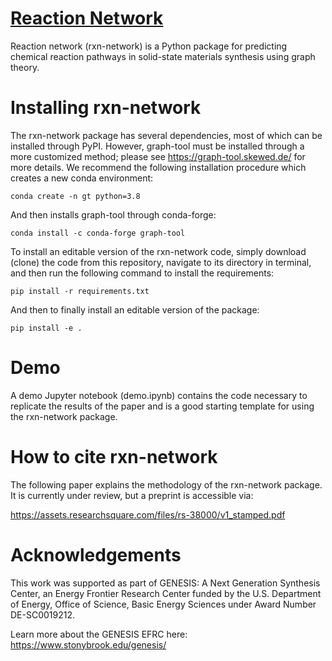 # [Reaction Network](docs/images/logo.png)

Reaction network (rxn-network) is a Python package for predicting chemical reaction
pathways in solid-state materials synthesis using graph theory.

# Installing rxn-network

The rxn-network package has several dependencies, most of which can be installed
through PyPI. However, graph-tool must be installed through a more customized method;
please see https://graph-tool.skewed.de/ for more details. We recommend the
following installation procedure which creates a new conda environment:

    conda create -n gt python=3.8

And then installs graph-tool through conda-forge:

    conda install -c conda-forge graph-tool

To install an editable version of the rxn-network code, simply download (clone) the
code from this repository, navigate to its directory in terminal, and then run the
following command to install the requirements:

    pip install -r requirements.txt

And then to finally install an editable version of the package:

    pip install -e .

# Demo
A demo Jupyter notebook (demo.ipynb) contains the code necessary to replicate the
results of the paper and is a good starting template for using the rxn-network package.


# How to cite rxn-network

The following paper explains the methodology of the rxn-network package.
It is currently under review, but a preprint is accessible via:

https://assets.researchsquare.com/files/rs-38000/v1_stamped.pdf

# Acknowledgements

This work was supported as part of GENESIS: A Next Generation Synthesis Center, an
Energy Frontier Research Center funded by the U.S. Department of Energy, Office of
Science, Basic Energy Sciences under Award Number DE-SC0019212.

Learn more about the GENESIS EFRC here: https://www.stonybrook.edu/genesis/